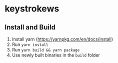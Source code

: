 # keystrokews

## Install and Build

1. Install yarn (https://yarnpkg.com/en/docs/install)
2. Run `yarn install`
3. Run `yarn build && yarn package`
4. Use newly built binaries in the `build` folder
